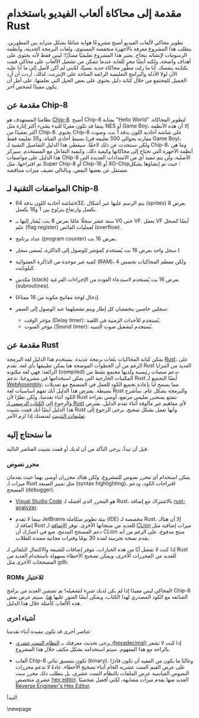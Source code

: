 # مقدمة إلى محاكاة ألعاب الفيديو باستخدام Rust

تطوير محاكي لألعاب الفيديو أصبح مشروعًا هواية شائعًا بشكل متزايد بين المطورين. يتطلب هذا المشروع معرفة بالأجهزة منخفضة المستوى، ولغات البرمجة الحديثة، وأنظمة الرسومات لإنشائه بنجاح. يعتبر هذا المشروع تعليميًا ممتازًا؛ ليس فقط لأنه يحتوي على أهداف واضحة، ولكنه أيضًا مجزٍ للغاية عندما تتمكن من تشغيل الألعاب على محاكي قمت بكتابته بنفسك. أنا ما زلت مطور محاكاة جديد نسبيًا، لكنني لم أكن لأصل إلى ما أنا عليه الآن لولا الأدلة والبرامج التعليمية الرائعة المتاحة على الإنترنت. لذلك، أردت أن أرد الجميل للمجتمع من خلال كتابة دليل يحتوي على بعض الحيل التي تعلمتها، على أمل أن يكون مفيدًا لشخص آخر.

## مقدمة عن Chip-8

نظامنا المستهدف هو [Chip-8](https://en.wikipedia.org/wiki/CHIP-8). أصبح Chip-8 بمثابة "Hello World" لتطوير المحاكاة. بينما قد تكون مغريًا للبدء بشيء أكثر إثارة مثل NES أو Game Boy، إلا أن هذه الأنظمة أكثر تعقيدًا من Chip-8. يحتوي Chip-8 على شاشة أحادية اللون بدقة 1 بت، وصوت بسيط أحادي القناة، و35 تعليمة فقط (مقارنة بحوالي 500 تعليمة في Game Boy)، ولكن سنتحدث عن ذلك لاحقًا. سيغطي هذا الدليل التفاصيل التقنية لـ Chip-8، وما هي أنظمة الأجهزة التي تحتاج إلى محاكاتها وكيفية ذلك، وكيفية التفاعل مع المستخدم. سيركز هذا الدليل على مواصفات Chip-8 الأصلية، ولن يتم تنفيذ أي من الامتدادات العديدة التي تم اقتراحها، مثل Super Chip-8 أو Chip-16 أو XO-Chip؛ حيث تم إنشاؤها بشكل مستقل عن بعضها البعض، وبالتالي تضيف ميزات متناقضة.

## المواصفات التقنية لـ Chip-8

- شاشة أحادية اللون بدقة 64x32، يتم الرسم عليها عبر أشكال (sprites) بعرض 8 بكسل وارتفاع يتراوح بين 1 و16 بكسل.

- ستة عشر سجلًا عامًا بعرض 8 بت، يُشار إليها بـ V0 حتى VF. يعمل VF أيضًا كسجل علم (flag register) لعمليات الفائض (overflow).

- عداد برنامج (program counter) بعرض 16 بت.

- سجل واحد بعرض 16 بت يُستخدم كمؤشر للوصول إلى الذاكرة، يُسمى *سجل I*.

- كمية غير موحدة من الذاكرة العشوائية (RAM)، ولكن معظم المحاكيات تخصص 4 كيلوبايت.

- مكدس (stack) بعرض 16 بت يُستخدم لاستدعاء العودة من الإجراءات الفرعية (subroutines).

- إدخال لوحة مفاتيح مكونة من 16 مفتاحًا.

- سجلين خاصين ينخفضان كل إطار ويتم تشغيلهما عند الوصول إلى الصفر:
    - مؤخر الوقت (Delay timer): يُستخدم للأحداث الزمنية في اللعبة.
    - مؤخر الصوت (Sound timer): يُستخدم لتشغيل صوت التنبيه.

## مقدمة عن Rust

يمكن كتابة المحاكيات بلغات برمجة عديدة. يستخدم هذا الدليل لغة البرمجة [Rust](https://www.rust-lang.org/)، على الرغم من أن الخطوات الموضحة هنا يمكن تطبيقها بأي لغة. تقدم Rust العديد من المزايا الرائعة؛ فهي لغة مكتوبة (compiled) تدعم منصات رئيسية ولديها مجتمع نشط من المكتبات الخارجية التي يمكن استخدامها في مشروعنا. تدعم Rust أيضًا التجميع لـ [WebAssembly](https://en.wikipedia.org/wiki/WebAssembly)، مما يسمح لنا بإعادة تجميع الكود للعمل في المتصفح مع تعديلات بسيطة. يفترض هذا الدليل أنك تفهم أساسيات لغة Rust والبرمجة بشكل عام. سأشرح الكود أثناء تقدمنا، ولكن نظرًا لأن Rust تتمتع بمنحنى تعليمي مرتفع، أوصي بقراءة والرجوع إلى [الكتاب الرسمي لـ Rust](https://doc.rust-lang.org/stable/book/title-page.html) لأي مفاهيم غير مألوفة أثناء تقدم الدليل. يفترض هذا الدليل أيضًا أنك قمت بتثبيت Rust وأنها تعمل بشكل صحيح. يرجى الرجوع إلى [تعليمات التثبيت](https://www.rust-lang.org/tools/install) لمنصتك إذا لزم الأمر.

## ما ستحتاج إليه

قبل أن تبدأ، يرجى التأكد من أن لديك أو قمت بتثبيت العناصر التالية.

### محرر نصوص

يمكن استخدام أي محرر نصوص للمشروع، ولكن هناك محرران أوصي بهما حيث يقدمان ميزات لـ Rust مثل تمييز الصيغة (syntax highlighting)، اقتراحات الكود، ودعم المصحح (debugger).

- [Visual Studio Code](https://code.visualstudio.com/) هو المحرر الذي أفضله لـ Rust، بالاشتراك مع إضافة [rust-analyzer](https://rust-analyzer.github.io/).

- بينما لا تقدم JetBrains بيئة تطوير متكاملة (IDE) مخصصة لـ Rust، إلا أن هناك إضافة لـ Rust للعديد من منتجاتها الأخرى. توفر [الإضافة](https://intellij-rust.github.io/) لـ [CLion](https://www.jetbrains.com/clion/) ميزات إضافية مثل دعم المصحح المدمج. ضع في اعتبارك أن CLion منتج مدفوع، على الرغم من أنه يقدم نسخة تجريبية لمدة 30 يومًا وفترات مجانية ممتدة للطلاب.

إذا كنت لا تفضل أيًا من هذه الخيارات، تتوفر إضافات للصيغة والاكتمال التلقائي لـ Rust للعديد من المحررات الأخرى، ويمكن تصحيح الأخطاء بسهولة باستخدام العديد من المصححات الأخرى مثل gdb.

### ROMs للاختبار

المحاكي ليس مفيدًا إذا لم يكن لديك شيء لتشغيله! تم تضمين العديد من برامج Chip-8 الشائعة مع الكود المصدري لهذا الكتاب، ويمكن أيضًا العثور عليها [هنا](https://www.zophar.net/pdroms/chip8/chip-8-games-pack.html). سيتم عرض بعض هذه الألعاب كأمثلة خلال هذا الدليل.

### أشياء أخرى

عناصر أخرى قد تكون مفيدة أثناء تقدمنا:

- يرجى تحديث معرفتك بـ [النظام الست عشري (hexadecimal)](https://en.wikipedia.org/wiki/Hexadecimal) إذا كنت لا تشعر بالراحة مع هذا المفهوم. سيتم استخدامه بشكل مكثف خلال هذا المشروع.

- ألعاب Chip-8 تكون بتنسيق ثنائي (binary)، وغالبًا ما يكون من المفيد أن تكون قادرًا على عرض القيم الست عشرية الخام أثناء تصحيح الأخطاء. عادةً لا تدعم محررات النصوص القياسية عرض الملفات بالنظام الست عشري، بل يتطلب ذلك محرر ست عشري متخصص [hex editor](https://en.wikipedia.org/wiki/Comparison_of_hex_editors). العديد منها يقدم ميزات مشابهة، لكني أفضل شخصيًا [Reverse Engineer's Hex Editor](https://github.com/solemnwarning/rehex).

لنبدأ!

\newpage

